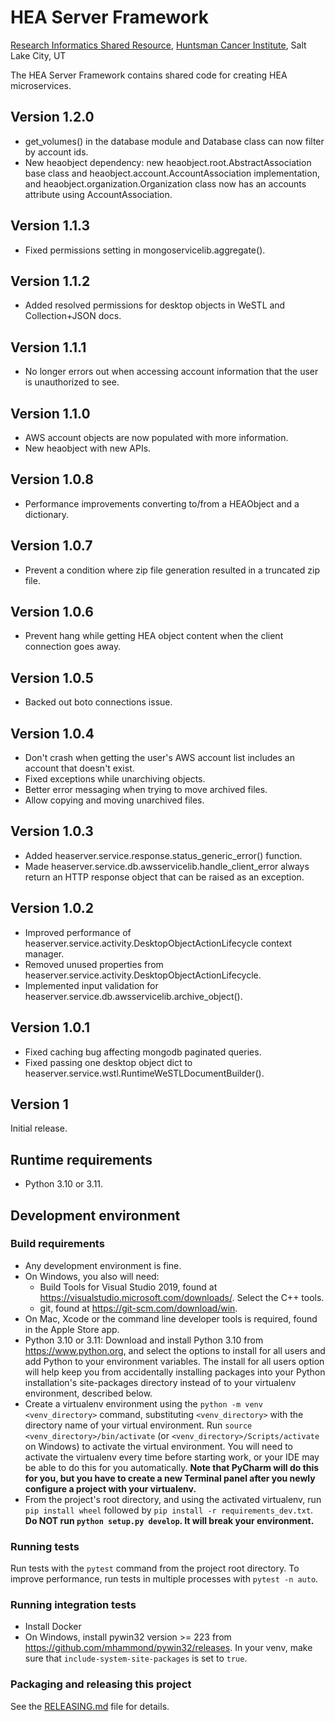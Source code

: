 # HEA Server Framework
[Research Informatics Shared Resource](https://risr.hci.utah.edu), [Huntsman Cancer Institute](https://healthcare.utah.edu/huntsmancancerinstitute/), Salt Lake City, UT

The HEA Server Framework contains shared code for creating HEA microservices.

## Version 1.2.0
* get_volumes() in the database module and Database class can now filter by account ids.
* New heaobject dependency: new heaobject.root.AbstractAssociation base class and heaobject.account.AccountAssociation
implementation, and heaobject.organization.Organization class now has an accounts attribute using AccountAssociation.

## Version 1.1.3
* Fixed permissions setting in mongoservicelib.aggregate().

## Version 1.1.2
* Added resolved permissions for desktop objects in WeSTL and Collection+JSON docs.

## Version 1.1.1
* No longer errors out when accessing account information that the user is unauthorized to see.

## Version 1.1.0
* AWS account objects are now populated with more information.
* New heaobject with new APIs.

## Version 1.0.8
* Performance improvements converting to/from a HEAObject and a dictionary.

## Version 1.0.7
* Prevent a condition where zip file generation resulted in a truncated zip file.

## Version 1.0.6
* Prevent hang while getting HEA object content when the client connection goes away.

## Version 1.0.5
* Backed out boto connections issue.

## Version 1.0.4
* Don't crash when getting the user's AWS account list includes an account that doesn't exist.
* Fixed exceptions while unarchiving objects.
* Better error messaging when trying to move archived files.
* Allow copying and moving unarchived files.

## Version 1.0.3
* Added heaserver.service.response.status_generic_error() function.
* Made heaserver.service.db.awsservicelib.handle_client_error always return an HTTP response object that can be raised
  as an exception.

## Version 1.0.2
* Improved performance of heaserver.service.activity.DesktopObjectActionLifecycle context manager.
* Removed unused properties from heaserver.service.activity.DesktopObjectActionLifecycle.
* Implemented input validation for heaserver.service.db.awsservicelib.archive_object().

## Version 1.0.1
* Fixed caching bug affecting mongodb paginated queries.
* Fixed passing one desktop object dict to heaserver.service.wstl.RuntimeWeSTLDocumentBuilder().

## Version 1
Initial release.

## Runtime requirements
* Python 3.10 or 3.11.

## Development environment

### Build requirements
* Any development environment is fine.
* On Windows, you also will need:
    * Build Tools for Visual Studio 2019, found at https://visualstudio.microsoft.com/downloads/. Select the C++ tools.
    * git, found at https://git-scm.com/download/win.
* On Mac, Xcode or the command line developer tools is required, found in the Apple Store app.
* Python 3.10 or 3.11: Download and install Python 3.10 from https://www.python.org, and select the options to install
for all users and add Python to your environment variables. The install for all users option will help keep you from
accidentally installing packages into your Python installation's site-packages directory instead of to your virtualenv
environment, described below.
* Create a virtualenv environment using the `python -m venv <venv_directory>` command, substituting `<venv_directory>`
with the directory name of your virtual environment. Run `source <venv_directory>/bin/activate` (or `<venv_directory>/Scripts/activate` on Windows) to activate the virtual
environment. You will need to activate the virtualenv every time before starting work, or your IDE may be able to do
this for you automatically. **Note that PyCharm will do this for you, but you have to create a new Terminal panel
after you newly configure a project with your virtualenv.**
* From the project's root directory, and using the activated virtualenv, run `pip install wheel` followed by
  `pip install -r requirements_dev.txt`. **Do NOT run `python setup.py develop`. It will break your environment.**

### Running tests
Run tests with the `pytest` command from the project root directory. To improve performance, run tests in multiple
processes with `pytest -n auto`.

### Running integration tests
* Install Docker
* On Windows, install pywin32 version >= 223 from https://github.com/mhammond/pywin32/releases. In your venv, make sure that
`include-system-site-packages` is set to `true`.

### Packaging and releasing this project
See the [RELEASING.md](RELEASING.md) file for details.
